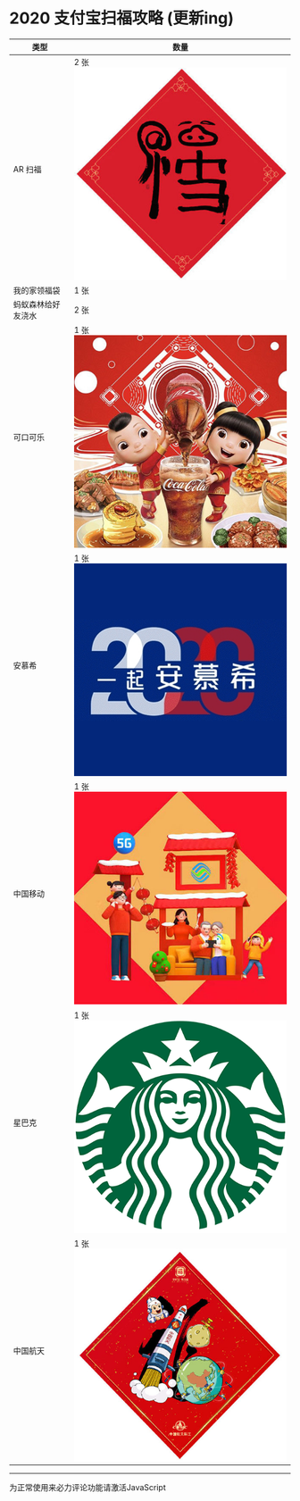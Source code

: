 # 2020 支付宝扫福攻略 (更新ing)

| 类型               | 数量  |
| ------------------ | ----- |
| AR 扫福            | 2 张  ![](../../imgs/post/2020/mayunfu.jpg) |
| 我的家领福袋       | 1 张  |
| 蚂蚁森林给好友浇水 | 2 张  |
| 可口可乐           | 1 张 ![](../../imgs/post/2020/Coca-Cola.jpg) |
| 安慕希             | 1 张 ![](../../imgs/post/2020/anmuxi.png)      |
| 中国移动           | 1 张 ![](../../imgs/post/2020/china_mobile.jpg)     |
| 星巴克             | 1 张 ![](../../imgs/post/2020/Starbucks_Coffee.png)      |
| 中国航天           | 1 张 ![](../../imgs/post/2020/hangtian.jpg)       |

<hr>

<!-- 来必力City版安装代码 -->
<div id="lv-container" data-id="city" data-uid="MTAyMC80NzA4OC8yMzU4OA==">
	<script type="text/javascript">
   (function(d, s) {
       var j, e = d.getElementsByTagName(s)[0];

       if (typeof LivereTower === 'function') { return; }

       j = d.createElement(s);
       j.src = 'https://cdn-city.livere.com/js/embed.dist.js';
       j.async = true;

       e.parentNode.insertBefore(j, e);
   })(document, 'script');
	</script>
<noscript> 为正常使用来必力评论功能请激活JavaScript</noscript>
</div>
<!-- City版安装代码已完成 -->